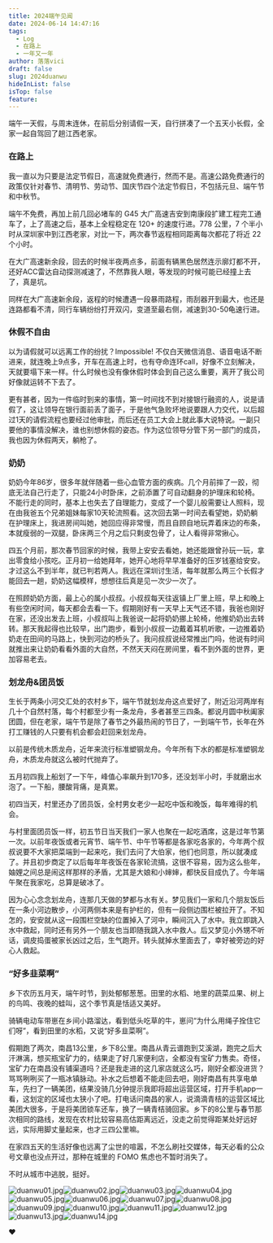 ```yaml
---
title: 2024端午见闻
date: 2024-06-14 14:47:16
tags:
  - Log
  - 在路上
  - 一年又一年
author: 落落vici
draft: false
slug: 2024duanwu
hideInList: false
isTop: false
feature:
---
```

端午一天假，与周末连休，在前后分别请假一天，自行拼凑了一个五天小长假，全家一起自驾回了趟江西老家。

### 在路上

我一直以为只要是法定节假日，高速就免费通行，然而不是。高速公路免费通行的政策仅针对春节、清明节、劳动节、国庆节四个法定节假日，不包括元旦、端午节和中秋节。

端午不免费，再加上前几回必堵车的 G45 大广高速吉安到南康段扩建工程完工通车了，上了高速之后，基本上全程稳定在 120+ 的速度行进。778 公里，7 个半小时从深圳家中到江西老家，对比一下，两次春节返程相同距离每次都花了将近 22 个小时。

在大广高速新余段，回去的时候半夜两点多，前面有辆黑色居然连示廓灯都不开，还好ACC雷达自动探测减速了，不然靠我人眼，等发现的时候可能已经撞上去了，真是坑。

同样在大广高速新余段，返程的时候遭遇一段暴雨路程，雨刮器开到最大，也还是连路都看不清，同行车辆纷纷打开双闪，变道至最右侧，减速到30-50龟速行进。

### 休假不自由

以为请假就可以远离工作的纷扰？Impossible! 不仅白天微信消息、语音电话不断进来，就连晚上9点多，开车在高速上时，也有夺命连环call，好像不立刻解决，天就要塌下来一样。什么时候也没有像休假时体会到自己这么重要，离开了我公司好像就运转不下去了。

更有甚者，因为一件临时到来的事情，第一时间找不到对接银行融资的人，说是请假了，这让领导在银行面前丢了面子，于是他气急败坏地说要跟人力交代，以后超过1天的请假流程也要经过他审批，而后还在员工大会上就此事大说特说。一副只要他的事情没解决，谁也别想休假的姿态。作为这位领导分管下另一部门的成员，我也因为休假两天，躺枪了。

### 奶奶

奶奶今年86岁，很多年就伴随着一些心血管方面的疾病。几个月前摔了一跤，彻底无法自己行走了，只能24小时卧床，之前添置了可自动翻身的护理床和轮椅。不能行走的同时，基本上也失去了自理能力，变成了一个婴儿般需要让人照料，现在由我爸五个兄弟姐妹每家10天轮流照看。这次回去第一时间去看望她，奶奶躺在护理床上，我进房间叫她，她回应得非常慢，而且自顾自地玩弄着床边的布条，本就瘦弱的一双腿，卧床两三个月之后只剩皮包骨了，让人看得非常揪心。

四五个月前，那次春节回家的时候，我带上安安去看她，她还能跟曾孙玩一玩，拿出零食给小孩吃。正月初一给她拜年，她开心地将早早准备好的压岁钱塞给安安。才过这么不到半年，就已判若两人。我远在深圳讨生活，每年就那么两三个长假才能回去一趟，奶奶这幅模样，想想往后真是见一次少一次了。

在照顾奶奶方面，最上心的属小叔叔。小叔叔每天往返镇上厂里上班，早上和晚上有些空闲时间，每天都会去看一下。假期刚好有一天早上天气还不错，我爸也刚好在家，还没出发去上班，小叔叔叫上我爸说一起将奶奶挪上轮椅，他推奶奶出去转转。那天我起得也比较早，出门跑步，看到小叔叔一边戴着耳机听歌，一边推着奶奶走在田间的马路上，快到河边的桥头了。我问叔叔说经常推出门吗，他说有时间就推出来让奶奶看看外面的大自然，不然天天闷在房间里，看不到外面的世界，更加容易老去。

### 划龙舟&团员饭

生长于两条小河交汇处的农村乡下，端午节就划龙舟这点爱好了，附近沿河两岸有几十个自然村落，每个村都至少有一条龙舟，多者甚至三四条。都说月圆中秋阖家团圆，但在老家，端午节是除了春节之外最热闹的节日了，一到端午节，长年在外打工赚钱的人只要有机会都会赶回来划龙舟。

以前是传统木质龙舟，近年来流行标准塑钢龙舟。今年所有下水的都是标准塑钢龙舟，木质龙舟就这么被时代抛弃了。

五月初四我上船划了一下午，峰值心率飙升到170多，还没划半小时，手就磨出水泡了。一下船，腰酸背痛，是真累。

初四当天，村里还办了团员饭，全村男女老少一起吃中饭和晚饭，每年难得的机会。

与村里面团员饭一样，初五节日当天我们一家人也聚在一起吃酒席，这是过年节第一次。以前年夜饭或者元宵节、端午节、中午节等都是各家吃各家的，今年两个叔叔说要不大家把菜端到一起来吃，我们去问了大伯家，他们也同意，所以就凑成了。并且初步商定了以后每年年夜饭在各家轮流搞，这很不容易，因为这么些年，妯娌之间总是闹这样那样的矛盾，尤其是大娘和小婶婶，都快反目成仇了。今年端午聚在我家吃，总算是破冰了。

因为心心念念划龙舟，连那几天做的梦都与水有关。梦见我们一家和几个朋友饭后在一条小河边散步，小河两侧本来是有护栏的，但有一段侧边围栏被拉开了。不知怎的，安安就从这一段围栏空缺的位置掉入了河中，瞬间沉入了水中。我立即跳入水中救起，同时还有另外一个朋友也当即随我跳入水中救人。后又梦见小外甥不听话，调皮捣蛋被家长凶过之后，生气跑开。转头就掉水里面去了，幸好被旁边的好心人救起。

### “好多韭菜啊”

乡下农历五月天，端午时节，到处郁郁葱葱。田里的水稻、地里的蔬菜瓜果、树上的鸟鸣、夜晚的蛙叫，这个季节真是恬适又美好。

骑辆电动车带崽在乡间小路溜达，看到低头吃草的牛，崽问“为什么用绳子拴住它们呀”，看到田里的水稻，又说“好多韭菜啊”。

假期跑了两次，南昌13公里，乡下8公里。南昌从青云谱跑到艾溪湖，跑完之后大汗淋漓，想买瓶宝矿力的，结果走了好几家便利店，全都没有宝矿力售卖。奇怪，宝矿力在南昌没有铺渠道吗？还是我走进的这几家店就这么巧，刚好全都没进货？骂骂咧咧买了一瓶冰镇脉动。补水之后想着不能走回去吧，刚好南昌有共享电单车，先扫了一辆美团，结果没骑几分钟提示我即将超出运营区域，打开手机app一看，这划定的区域也太狭小了吧。打电话问南昌的家人，说滴滴青桔的运营区域比美团大很多，于是将美团锁车还车，换了一辆青桔骑回家。乡下的8公里与春节那次相同的路线，发现在农村比较容易高估距离远近，没走之前觉得距某处好远好远，实际用脚丈量起来，也才三四公里嘛。

在家四五天的生活好像也远离了尘世的喧嚣，不怎么刷社交媒体，每天必看的公众号文章也没点开过，那种在城里的 FOMO 焦虑也不暂时消失了。

不时从城市中逃脱，挺好。

<gallery>![duanwu01.jpg](https://img.hux.ink/image/2024/06/duanwu01.jpg)![duanwu02.jpg](https://img.hux.ink/image/2024/06/duanwu02.jpg)![duanwu03.jpg](https://img.hux.ink/image/2024/06/duanwu03.jpg)![duanwu04.jpg](https://img.hux.ink/image/2024/06/duanwu04.jpg)![duanwu05.jpg](https://img.hux.ink/image/2024/06/duanwu05.jpg)![duanwu06.jpg](https://img.hux.ink/image/2024/06/duanwu06.jpg)![duanwu07.jpg](https://img.hux.ink/image/2024/06/duanwu07.jpg)![duanwu08.jpg](https://img.hux.ink/image/2024/06/duanwu08.jpg)![duanwu09.jpg](https://img.hux.ink/image/2024/06/duanwu09.jpg)![duanwu10.jpg](https://img.hux.ink/image/2024/06/duanwu10.jpg)![duanwu11.jpg](https://img.hux.ink/image/2024/06/duanwu11.jpg)![duanwu12.jpg](https://img.hux.ink/image/2024/06/duanwu12.jpg)![duanwu13.jpg](https://img.hux.ink/image/2024/06/duanwu13.jpg)![duanwu14.jpg](https://img.hux.ink/image/2024/06/duanwu14.jpg)<gallery>


❤